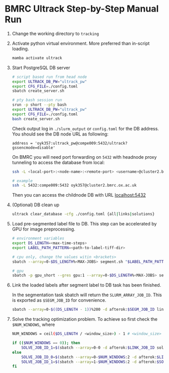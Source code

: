 # BMRC Ultrack Step-by-Step Manual Run

1. Change the working directory to `tracking`
2. Activate python virtual environment. More preferred than in-script loading.
    ```bash
    mamba activate ultrack
    ```
2. Start PostgreSQL DB server
    ```bash
    # script based run from head node
    export ULTRACK_DB_PW="ultrack_pw"
    export CFG_FILE=./config.toml
    sbatch create_server.sh

    # pty bash session run
    srun -p short --pty bash
    export ULTRACK_DB_PW="ultrack_pw"
    export CFG_FILE=./config.toml
    bash create_server.sh
    ```

    Check output log in `./slurm_output` or `config.toml` for the DB address. You should see the DB node URL as following:
    ```
    address = 'oyk357:ultrack_pw@compe009:5432/ultrack?gssencmode=disable'
    ```

    On BMRC you will need port forwarding on `5432` with headnode proxy tunneling to access the database from local:
    ```bash
    ssh -L <local-port>:<node-name>:<remote-port> <username>@cluster2.bmrc.ox.ac.uk

    # example
    ssh -L 5432:compe009:5432 oyk357@cluster2.bmrc.ox.ac.uk
    ```

    Then you can access the childnode DB with URL [localhost:5432](localhost:5432)

3. (Optional) DB clean up
    ```bash
    ultrack clear_database -cfg ./config.toml {all|links|solutions}
    ```

3. Load pre-segmented label file to DB. This step can be accelerated by GPU for image preprocessing.
    ```bash
    # environment variables
    export DS_LENGTH=<max-time-steps>
    export LABEL_PATH_PATTERN=<path-to-label-tiff-dir>

    # cpu only, change the values witin <brackets>
    sbatch --array=0-$DS_LENGTH%<MAX-JOBS> segment.sh "$LABEL_PATH_PATTERN"

    # gpu
    sbatch -p gpu_short --gres gpu:1 --array=0-$DS_LENGTH%<MAX-JOBS> segment.sh "$LABEL_PATH_PATTERN"
    ```
5. Link the loaded labels after segment label to DB task has been finished.

    In the segmentation task sbatch will return the `SLURM_ARRAY_JOB_ID`. This is exported as `$SEGM_JOB_ID` for convenience.
    ```bash
    sbatch --array=0-$((DS_LENGTH - 1))%200 -d afterok:$SEGM_JOB_ID link.sh
    ```

6. Solve the tracking optimization problem. To achieve so first check the `$NUM_WINDOWS`, where 
    ```bash
    NUM_WINDOWS = ceil($DS_LENGTH / <window_size>) - 1 # <window_size> is the value in config.toml under [tracking]
    ```
    
    ```bash
    if (($NUM_WINDOWS == 0)); then
        SOLVE_JOB_ID_1=$(sbatch --array=0-0 -d afterok:$LINK_JOB_ID solve.sh)
    else
        SOLVE_JOB_ID_0=$(sbatch --array=0-$NUM_WINDOWS:2 -d afterok:$LINK_JOB_ID solve.sh)
        SOLVE_JOB_ID_1=$(sbatch --array=1-$NUM_WINDOWS:2 -d afterok:$SOLVE_JOB_ID_0 solve.sh)
    fi
    ```